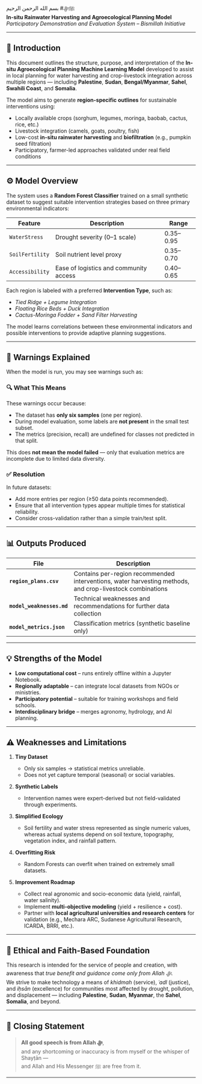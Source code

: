 ﷺﷻ# بسم الله الرحمن الرحيم  
**In-situ Rainwater Harvesting and Agroecological Planning Model**  
*Participatory Demonstration and Evaluation System – Bismillah Initiative*

---

## 🌿 Introduction

This document outlines the structure, purpose, and interpretation of the **In-situ Agroecological Planning Machine Learning Model** developed to assist in local planning for water harvesting and crop-livestock integration across multiple regions — including **Palestine**, **Sudan**, **Bengal/Myanmar**, **Sahel**, **Swahili Coast**, and **Somalia**.

The model aims to generate **region-specific outlines** for sustainable interventions using:
- Locally available crops (sorghum, legumes, moringa, baobab, cactus, rice, etc.)
- Livestock integration (camels, goats, poultry, fish)
- Low-cost **in-situ rainwater harvesting** and **biofiltration** (e.g., pumpkin seed filtration)
- Participatory, farmer-led approaches validated under real field conditions

---

## ⚙️ Model Overview

The system uses a **Random Forest Classifier** trained on a small synthetic dataset to suggest suitable intervention strategies based on three primary environmental indicators:

| Feature | Description | Range |
|----------|--------------|--------|
| `WaterStress` | Drought severity (0–1 scale) | 0.35–0.95 |
| `SoilFertility` | Soil nutrient level proxy | 0.35–0.70 |
| `Accessibility` | Ease of logistics and community access | 0.40–0.65 |

Each region is labeled with a preferred **Intervention Type**, such as:
- *Tied Ridge + Legume Integration*  
- *Floating Rice Beds + Duck Integration*  
- *Cactus-Moringa Fodder + Sand Filter Harvesting*

The model learns correlations between these environmental indicators and possible interventions to provide adaptive planning suggestions.

---

## 🧪 Warnings Explained

When the model is run, you may see warnings such as:

### 🔍 What This Means
These warnings occur because:
- The dataset has **only six samples** (one per region).
- During model evaluation, some labels are **not present** in the small test subset.
- The metrics (precision, recall) are undefined for classes not predicted in that split.

This does **not mean the model failed** — only that evaluation metrics are incomplete due to limited data diversity.

### ✅ Resolution
In future datasets:
- Add more entries per region (≥50 data points recommended).  
- Ensure that all intervention types appear multiple times for statistical reliability.  
- Consider cross-validation rather than a simple train/test split.

---

## 📊 Outputs Produced

| File | Description |
|------|--------------|
| **`region_plans.csv`** | Contains per-region recommended interventions, water harvesting methods, and crop-livestock combinations |
| **`model_weaknesses.md`** | Technical weaknesses and recommendations for further data collection |
| **`model_metrics.json`** | Classification metrics (synthetic baseline only) |

---

## 💡 Strengths of the Model

- **Low computational cost** – runs entirely offline within a Jupyter Notebook.  
- **Regionally adaptable** – can integrate local datasets from NGOs or ministries.  
- **Participatory potential** – suitable for training workshops and field schools.  
- **Interdisciplinary bridge** – merges agronomy, hydrology, and AI planning.  

---

## ⚠️ Weaknesses and Limitations

1. **Tiny Dataset**
   - Only six samples → statistical metrics unreliable.
   - Does not yet capture temporal (seasonal) or social variables.

2. **Synthetic Labels**
   - Intervention names were expert-derived but not field-validated through experiments.

3. **Simplified Ecology**
   - Soil fertility and water stress represented as single numeric values, whereas actual systems depend on soil texture, topography, vegetation index, and rainfall pattern.

4. **Overfitting Risk**
   - Random Forests can overfit when trained on extremely small datasets.

5. **Improvement Roadmap**
   - Collect real agronomic and socio-economic data (yield, rainfall, water salinity).
   - Implement **multi-objective modeling** (yield + resilience + cost).  
   - Partner with **local agricultural universities and research centers** for validation (e.g., Mechara ARC, Sudanese Agricultural Research, ICARDA, BRRI, etc.).

---

## 🕌 Ethical and Faith-Based Foundation

This research is intended for the service of people and creation, with awareness that *true benefit and guidance come only from Allah ﷻ.*  
We strive to make technology a means of *khidmah* (service), *ʿadl* (justice), and *iḥsān* (excellence) for communities most affected by drought, pollution, and displacement — including **Palestine**, **Sudan**, **Myanmar**, the **Sahel**, **Somalia**, and beyond.

---

## 🤲 Closing Statement

> **All good speech is from Allah ﷻ**,  
> and any shortcoming or inaccuracy is from myself or the whisper of Shayṭān —  
> and Allah and His Messenger ﷺ are free from it.

---


